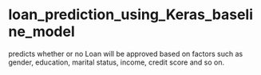 # loan_prediction_using_Keras_baseline_model
predicts whether or no Loan will be approved based on factors such as gender, education, marital status, income, credit score and so on.
